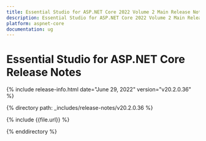 ```yaml
---
title: Essential Studio for ASP.NET Core 2022 Volume 2 Main Release Notes  
description: Essential Studio for ASP.NET Core 2022 Volume 2 Main Release Notes  
platform: aspnet-core
documentation: ug
---
```


# Essential Studio for ASP.NET Core  Release Notes  

{% include release-info.html date="June 29, 2022"  version="v20.2.0.36" %} 

{% directory path: _includes/release-notes/v20.2.0.36 %}

{% include {{file.url}} %}

{% enddirectory %}